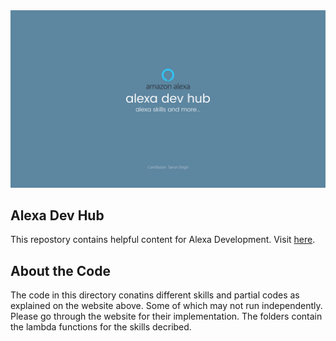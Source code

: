 <img src="./Alexa dev Hub.png" height = "70%" width = "100%"/>  

## Alexa Dev Hub
This repostory contains helpful content for Alexa Development.
Visit [here](https://tarunnsingh.github.io/alexa-dev-hub/).

## About the Code
The code in this directory conatins different skills and partial codes as explained on the website above. Some of which may not run independently. Please go through the website for their implementation. The folders contain the lambda functions for the skills decribed.
